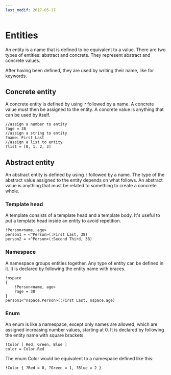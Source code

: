```yaml
---
last_modif: 2017-05-17
---
```

# Entities

An entity is a name that is defined to be equivalent to a value. There are two
types of entities: abstract and concrete. They represent abstract and concrete
values.

After having been defined, they are used by writing their name, like for
keywords.

## Concrete entity

A concrete entity is defined by using `?` followed by a name. A concrete value
must then be assigned to the entity. A concrete value is anything that can be
used by itself.

```websson
//assign a number to entity
?age = 38
//assign a string to entity
?name: First Last
//assign a list to entity
?list = [0, 1, 2, 3]
```

## Abstract entity

An abstract entity is defined by using `!` followed by a name. The type of the
abstract value assigned to the entity depends on what follows. An abstract value
is anything that must be related to something to create a concrete whole.

### Template head

A template consists of a template head and a template body. It's useful to put a
template head inside an entity to avoid repetition.

```websson
!Person<name, age>
person1 = <^Person>(:First Last, 38)
person2 = <^Person>(:Second Third, 38)
```

### Namespace

A namespace groups entities together. Any type of entity can be defined in it.
It is declared by following the entity name with braces.

```websson
!nspace
{
	!Person<name, age>
	?age = 38
}
person1<^nspace.Person>(:First Last, nspace.age)
```

### Enum

An enum is like a namespace, except only names are allowed, which are assigned
increasing number values, starting at 0. It is declared by following the entity
name with square brackets.

```websson
!Color [ Red, Green, Blue ]
color = Color.Red
```

The enum Color would be equivalent to a namespace defined like this:
```websson
!Color { ?Red = 0, ?Green = 1, ?Blue = 2 }
```